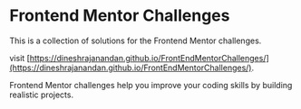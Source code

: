 # Frontend Mentor Challenges

This is a collection of solutions for the Frontend Mentor challenges.

visit [https://dineshrajanandan.github.io/FrontEndMentorChallenges/](https://dineshrajanandan.github.io/FrontEndMentorChallenges/). 

Frontend Mentor challenges help you improve your coding skills by building realistic projects. 
